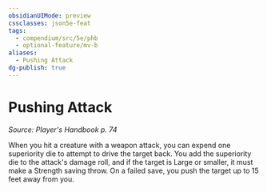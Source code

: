 ```yaml
---
obsidianUIMode: preview
cssclasses: json5e-feat
tags:
  - compendium/src/5e/phb
  - optional-feature/mv-b
aliases:
  - Pushing Attack
dg-publish: true
---
```

# Pushing Attack
*Source: Player's Handbook p. 74*  

When you hit a creature with a weapon attack, you can expend one superiority die to attempt to drive the target back. You add the superiority die to the attack's damage roll, and if the target is Large or smaller, it must make a Strength saving throw. On a failed save, you push the target up to 15 feet away from you.